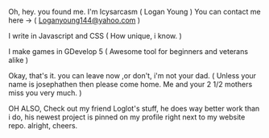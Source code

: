 Oh, hey. you found me.
I'm Icysarcasm ( Logan Young )
You can contact me here -> ( Loganyoung144@yahoo.com ) 

I write in Javascript and CSS ( How unique, i know. )

I make games in GDevelop 5 ( Awesome tool for beginners and veterans alike )

Okay, that's it. you can leave now ,or don't, i'm not your dad. 
( Unless your name is josephathen then please come home. Me and your 2 1/2 mothers miss you very much. )

OH ALSO, Check out my friend Loglot's stuff, he does way better work than i do, his newest project is pinned on my profile right next to my website repo.
alright, cheers.

<!---
Icysarcasm/Icysarcasm is a ✨ special ✨ repository because its `README.md` (this file) appears on your GitHub profile.
You can click the Preview link to take a look at your changes.
--->

